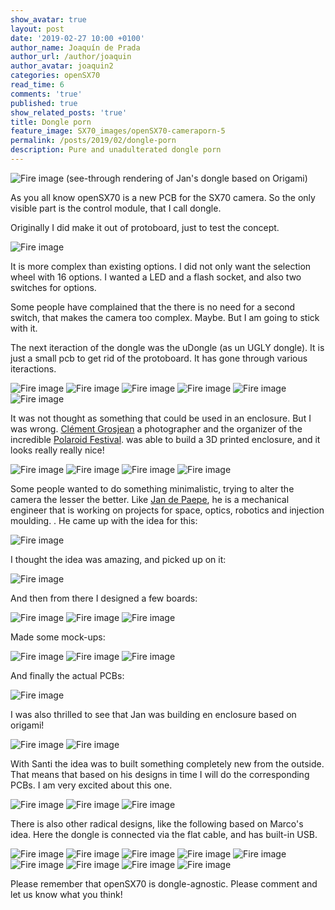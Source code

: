 ```yaml
---
show_avatar: true
layout: post
date: '2019-02-27 10:00 +0100'
author_name: Joaquín de Prada
author_url: /author/joaquin
author_avatar: joaquin2
categories: openSX70
read_time: 6
comments: 'true'
published: true
show_related_posts: 'true'
title: Dongle porn
feature_image: SX70_images/openSX70-cameraporn-5
permalink: /posts/2019/02/dongle-porn
description: Pure and unadulterated dongle porn
---
```

![Fire image]({{site.url}}/{{site.baseurl}}img/2019/02/jans-origami3.jpg)
(see-through rendering of Jan's dongle based on Origami)

As you all know openSX70 is a new PCB for the SX70 camera. So the only visible part is the control module, that I call dongle.

Originally I did make it out of protoboard, just to test the concept.

![Fire image]({{site.url}}/{{site.baseurl}}img/2018/10/openSX70-protoboard_control.jpg)

It is more complex than existing options. I did not only want the selection wheel with 16 options. I wanted a LED and a flash socket, and also two switches for options.


Some people have complained that the there is no need for a second switch, that makes the camera too complex. Maybe. But I am going to stick with it.

The next iteraction of the dongle was the uDongle (as un UGLY dongle). It is just a small pcb to get rid of the protoboard. It has gone through various iteractions.

![Fire image]({{site.url}}/{{site.baseurl}}img/2018/11/20181119-new-PCBs-udongle-33-remake.jpg)
![Fire image]({{site.url}}/{{site.baseurl}}img/2018/05/openSX70-dongle_v3-3.jpg)
![Fire image]({{site.url}}/{{site.baseurl}}img/2018/05/openSX70-dongle_v3-2.jpg)
![Fire image]({{site.url}}/{{site.baseurl}}img/2018/03/20180310-Field-Trip-04.jpg)
![Fire image]({{site.url}}/{{site.baseurl}}img/2018/03/2018-03-28-here-we-go-again-09.jpg)
![Fire image]({{site.url}}/{{site.baseurl}}img/2018/11/20181119-new-PCBs-uDongle-38.jpg)

It was not thought as something that could be used in an enclosure. 
But I was wrong. 
[Clément Grosjean](http://clementgrosjean.fr/) a photographer and the organizer of the incredible [Polaroid Festival](http://polaroidfestival.com/).  was able to build a 3D printed enclosure, and it looks really really nice!

![Fire image]({{site.url}}/{{site.baseurl}}img/2018/10/dongle-clement-2.jpg)
![Fire image]({{site.url}}/{{site.baseurl}}img/2018/10/dongle-clement-1.jpg)
![Fire image]({{site.url}}/{{site.baseurl}}img/2018/10/clem-drawing.jpg)
![Fire image]({{site.url}}/{{site.baseurl}}img/2018/10/clem-rendering.jpg)

Some people wanted to do something minimalistic, trying to alter the camera the lesser the better. Like [Jan de Paepe](https://l.facebook.com/l.php?u=https%3A%2F%2Fwww.instagram.com%2Forion1615%2F%3Ffbclid%3DIwAR1O4STjvHRMUPCu__cXh5wVy3asu18_OuNKdxiotkKOxvvq3abUH6ZAUJc&h=AT21bVd1tHri9DpwjE_Mk-Mq-8UI4gSHnKOBFEjPx2IVjdsL3N0cNyNsRl0KJy1rE8APYI5hwoJUNebpNrhIz5872xJyBB-IWXAQUVBuU7YJpiW6Olpbu39XPGbOVA4KbA), he is a mechanical engineer that is working on projects for space, optics, robotics and injection moulding.
. He came up with the idea for this:

![Fire image]({{site.url}}/{{site.baseurl}}img/2019/01/2019-01-09-dongles-update-14.jpg)

I thought the idea was amazing, and picked up on it:

![Fire image]({{site.url}}/{{site.baseurl}}img/2019/01/2019-01-09-dongles-update-13.jpg)

And then from there I designed a few boards:

![Fire image]({{site.url}}/{{site.baseurl}}img/2019/02/origami-led-location.jpg)
![Fire image]({{site.url}}/{{site.baseurl}}img/2019/01/2019-01-09-dongles-update-11.jpg)
![Fire image]({{site.url}}/{{site.baseurl}}img/2019/01/2019-01-09-dongles-update-10.jpg)

Made some mock-ups:

![Fire image]({{site.url}}/{{site.baseurl}}img/2019/01/2019-01-09-dongles-update-2.jpg)
![Fire image]({{site.url}}/{{site.baseurl}}img/2019/01/2019-01-09-dongles-update-1.jpg)
![Fire image]({{site.url}}/{{site.baseurl}}img/2019/01/2019-01-09-dongles-update-15.jpg)

And finally the actual PCBs:

![Fire image]({{site.url}}/{{site.baseurl}}img/2019/02/origami-pcb.jpg)

I was also thrilled to see that Jan was building en enclosure based on origami!

![Fire image]({{site.url}}/{{site.baseurl}}img/2019/02/jans-origami2.jpg)
![Fire image]({{site.url}}/{{site.baseurl}}img/2019/02/jans-origami1.jpg)

With Santi the idea was to built something completely new from the outside. That means that based on his designs in time I will do the corresponding PCBs. I am very excited about this one.

![Fire image]({{site.url}}/{{site.baseurl}}img/2019/02/analogueworks-06.jpg)
![Fire image]({{site.url}}/{{site.baseurl}}img/2019/02/analogueworks-03.jpg)
![Fire image]({{site.url}}/{{site.baseurl}}img/2019/02/analogueworks-02.jpg)

There is also other radical designs, like the following based on Marco's idea. Here the dongle is connected via the flat cable, and has built-in USB.

![Fire image]({{site.url}}/{{site.baseurl}}img/2018/10/about-a-dongle-01.jpg)
![Fire image]({{site.url}}/{{site.baseurl}}img/2018/11/20181119-new-PCBs-dongle-USB.jpg)
![Fire image]({{site.url}}/{{site.baseurl}}img/2019/01/2019-01-09-dongles-update-9.jpg)
![Fire image]({{site.url}}/{{site.baseurl}}img/2019/01/2019-01-09-dongles-update-8.jpg)
![Fire image]({{site.url}}/{{site.baseurl}}img/2019/01/2019-01-09-dongles-update-7.jpg)
![Fire image]({{site.url}}/{{site.baseurl}}img/2019/01/2019-01-09-dongles-update-6.jpg)
![Fire image]({{site.url}}/{{site.baseurl}}img/2019/01/2019-01-09-dongles-update-5.jpg)
![Fire image]({{site.url}}/{{site.baseurl}}img/2019/01/2019-01-09-dongles-update-4.jpg)
![Fire image]({{site.url}}/{{site.baseurl}}img/2019/01/2019-01-09-dongles-update-3.jpg)

Please remember that openSX70 is dongle-agnostic. Please comment and let us know what you think!